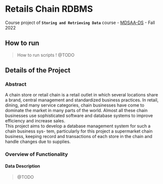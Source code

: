 # Retails Chain RDBMS
Course project of **`Storing and Retrieving Data`**  course - [MDSAA-DS](www.novaims.unl.pt/MDSAA-DS) - Fall 2022

## How to run
> How to run scripts ! @TODO

## Details of the Project
### Abstract
A chain store or retail chain is a retail outlet in which several locations share a brand, 
central management and standardized business practices.
In retail, dining, and many service categories, chain businesses have come to dominate the market in many parts of the
world. Almost all these chain businesses use sophisticated software and database systems to
improve efficiency and increase sales.   
This project aims to develop a database management system for such a chain business sys-
tem, particularly for this project a supermarket chain business, keeping record and transactions
of each store in the chain and handle changes due to supplies.

### Overview of Functionality
#### Data Description
> @TODO